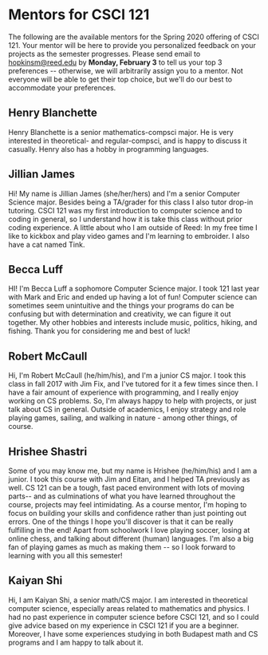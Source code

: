 # Mentors for CSCI 121

The following are the available mentors for the Spring 2020 offering of
CSCI 121. Your mentor will be here to provide you personalized feedback
on your projects as the semester progresses. Please send email to
hopkinsm@reed.edu by **Monday, February 3** to tell us your top 3
preferences -- otherwise, we will arbitrarily assign you to a mentor.
Not everyone will be able to get their top choice, but we'll do our best
to accommodate your preferences.


## Henry Blanchette

Henry Blanchette is a senior mathematics-compsci major. He is very 
interested in theoretical- and regular-compsci, and is happy to discuss 
it casually. Henry also has a hobby in programming languages.


## Jillian James

Hi! My name is Jillian James (she/her/hers) and I'm a senior Computer 
Science major. Besides being a TA/grader for this class I also tutor drop-in 
tutoring. CSCI 121 was my first introduction to computer 
science and to coding in general, so I understand how it is take this class 
without prior coding experience. A little about who I am outside of Reed: In 
my free time I like to kickbox and play video games and I'm learning to 
embroider. I also have a cat named Tink.


## Becca Luff

HI! I'm Becca Luff a sophomore Computer Science major. I took 121 last year
with Mark and Eric and ended up having a lot of fun! Computer science can sometimes seem 
unintuitive and the things your programs do can be confusing but with 
determination and creativity, we can figure it out together. My other 
hobbies and interests include music, politics, hiking, and fishing. Thank you 
for considering me and best of luck!

## Robert McCaull

Hi, I'm Robert McCaull (he/him/his), and I'm a junior CS major.  I took this
class in fall 2017 with Jim Fix, and I've tutored for it a few times since
then.  I have a fair amount of experience with programming, and I really
enjoy working on CS problems.  So, I'm always happy to help with projects,
or just talk about CS in general.  Outside of academics, I enjoy strategy
and role playing games, sailing, and walking in nature - among other things,
of course.  

## Hrishee Shastri

Some of you may know me, but my name is Hrishee (he/him/his) and I am a
junior. I took this course with Jim and Eitan, and I helped TA previously as
well. CS 121 can be a tough, fast paced environment with lots of moving parts--
and as culminations of what you have learned throughout the course, projects
may feel intimidating. As a course mentor, I'm hoping to focus on building
your skills and confidence rather than just pointing out errors. One of the
things I hope you'll discover is that it can be really fulfilling in the end! 
Apart from schoolwork I love playing soccer, losing at online chess,
and talking about different (human) languages. I'm also a big fan of
playing games as much as making them -- so I look forward to learning
with you all this semester!

## Kaiyan Shi

Hi, I am Kaiyan Shi, a senior math/CS major. I am interested in theoretical 
computer science, especially areas related to mathematics and physics. I had 
no past experience in computer science before CSCI 121, and so I could give 
advice based on my experience in CSCI 121 if you are a beginner.  Moreover, 
I have some experiences studying in both Budapest math and CS programs and I 
am happy to talk about it. 
